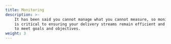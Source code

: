 ```yaml
---
title: Monitoring
description: >-
    It has been said you cannot manage what you cannot measure, so monitoring 
    is critical to ensuring your delivery streams remain efficient and continue 
    to meet goals and objectives.
weight: 3
---
```


